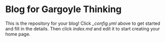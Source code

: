 # Blog for Gargoyle Thinking 

This is the repository for your blog! Click *_config.yml* above to get started and fill in the details. Then click *index.md* and edit it to start creating your home page.
